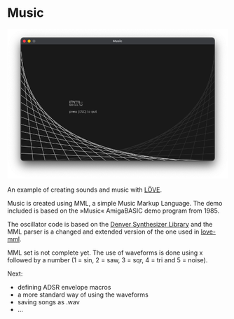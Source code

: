 # Music

![Screenshot](https://raw.githubusercontent.com/marc2o/Music/main/assets/screenshot.png)

An example of creating sounds and music with [LÖVE](https://love2d.org/).

Music is created using MML, a simple Music Markup Language. The demo included is based on the »Music« AmigaBASIC demo program from 1985.

The oscillator code is based on the [Denver Synthesizer Library](https://love2d.org/forums/viewtopic.php?t=79499) and the MML parser is a changed and extended version of the one used in [love-mml](https://github.com/GoonHouse/love-mml).

MML set is not complete yet. The use of waveforms is done using x followed by a number (1 = sin, 2 = saw, 3 = sqr, 4 = tri and 5 = noise).

Next:
* defining ADSR envelope macros
* a more standard way of using the waveforms
* saving songs as .wav
* …